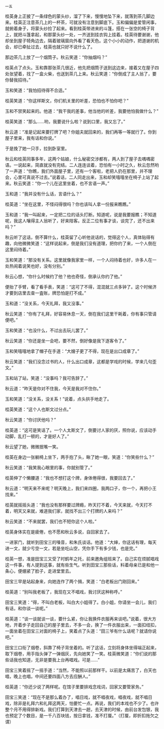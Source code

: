     一五 

   桂英身上正披了一条绿色的蒙头纱，溜了下来，慢慢地坠下来，就落到茶几脚边来。桂英正注意茶几上的一杯茶，可就没有注意到脚底下。玉和偏偏是爱管闲事，就俯着身子，将蒙头纱捡了起来。看到桂英带进来的斗篷，搭在一张空的椅子背上，就把斗篷拿起，和那蒙头纱一处，一齐送到挂衣钩上挂着。桂英待要谢谢，他却坐到屋子犄角边去，隔着玻璃窗向外看了看天色。这个小小的动作，把道谢的机会，却已牵扯过去，桂英也就只好不说什么了。

   那边茶几上放了一个烟筒子。秋云笑道：“你抽烟吗？”

   桂英点了点头。玉和靠那张茶几很近，他先把烟筒子送到这边来，接着又在屋子四处张望着，找了一盒火柴，也送到茶几上来。秋云笑道：“你倒成了主人翁了，要你替我招待。”

   玉和笑道：“我怕招待得不合适。”

   桂英笑道：“你这样斯文，你们机关里的听差，恐怕也不怕你吧？”

   玉和不禁笑起来的。他道：“我干我的差事，他当他的听差，我要他怕我做什么？”

   桂英笑道：“那么……哟，我要说什么啦？说到口里，我又忘了。”

   秋云道：“准是记起来要打牌了吧？你姐夫就回来的，我们再等一等就行了。你到屋子里来，我有话和你说。”

   于是挽了她一只手，拉到卧室里。

   秋云和桂英同事多年，这两个姑娘，什么秘密交涉都有，两人到了屋子去喁喁密语。一说起来，简直就没有完结。二人连连谈着，恐怕有一小时之久，秋云忽然哟了一声道：“你瞧，我们外面屋子里，还有一个客啦，老把人扔在那里，并不理会，心里可真说不过去。”说着话，二人同走出来，玉和却笑嘻嘻坐在椅子上站了起来。秋云笑道：“你一个儿在这里坐着，也不言语一声。”

   玉和道：“我并没有什么话，言语什么？”

   桂英道：“坐在这里，不怪闷得很吗？你也该叫人拿一份报来瞧瞧。”

   玉和道：“我一叫起来，一定把二位的话头打断。知道呢，说是我要报瞧；不知道呢，我这人嚷得主人翁听了，好来陪客。反正二位有事才谈，谈完了，还不出来吗？”

   秋云听了这话，倒不算什么，桂英留了心听他说话的，觉得这个人，真体贴得有趣，向他微微笑道：“这样说起来，倒是我们没有道理，把你约了来，一个人倒在这里闷待着。”

   玉和笑道：“那没有关系。这里就像我家里一样，一个人闷待着也好，许多人在一处热闹着说笑也好，没有分别。”

   秋云心想，“你什么时候约了他？他也奇怪，倒承认你约了他。”

   便抬了手臂，看了看手表，笑道：“这可了不得，混混就三点多钟了。这个时候济才要到店里去查一査账，牌恐怕是打不成。”

   玉和道：“没关系，今天礼拜，我又没事。”

   秋云笑道：“你有了礼拜，好容易休息一天，倒在我们这里干耗着，你有事只管请便吧。”

   玉和笑道：“也没什么，不过出去玩儿罢了。”

   秋云笑道：“你还是坐一会吧，要不然，倒好像是我下逐客令了。”

   玉和笑嘻嘻地拿了帽子在手道：“大嫂子更了不得，现在是出口成章了。”

   秋云笑道：“我们没念过书的人，什么出口成章，这都是学戏的时候，学来几句歪文。”

   玉和站了站，笑道：“没事吗？我可告辞了。”

   秋云道：“昨天是你对不住我，今天是我对不住你。”

   玉和笑道：“没关系，没关系！”说着，点头拱手地走了。

   桂英笑道：“这个人也斯文过分点。”

   秋云笑道：“你讨厌他吗？”

   桂英道：“这可是笑话了。一个人太斯文了，倒要讨人家的厌，照你说，应该动手动脚，乱打一顿的，才是好人了。”

   秋云望了她，微微抿嘴一笑。

   桂英在身边一张躺椅上坐下，两手抱了头，瞅了她一眼，笑道：“你笑些什么？”

   秋云笑道：“我笑我心眼里的事，你就别管了。”

   桂英伸了个懒腰道：“我也不想打这个牌，身体倦得很，我要回去了。”

   秋云道：“明天来不来呢？明天晚上，我们来四圈，我两口子，你一个，再把小王找来。”

   桂英就摇摇头道：“我也没有那样要过牌瘾，昨天打不着，今天来就，今天打不着，明天又来就，难道我们家，就找不出三个打牌的人来吗？”

   秋云笑道：“不来就罢，我们也不短你这个人啦。”

   桂英身体实在是疲倦，也不愿和秋云多说，自回家去了。

   一进家门，就听到田宝三的嗓音，和朱氏谈话。他道：“大婶，你这话有理，每天进一文，就少亏空一文，若是坐吃山空，凭你手下有多少钱，也是完。”

   桂英一想，准是田宝三又受了时鹤年之托，前来邀角组班来了。自己实在烦腻唱戏这一件事，有人提到这事，就有些生气。听到田宝三那些话，料着母亲已是和他一条心，便绷紧了脸子，走进堂里去。

   田宝三早是站起身来，向她连作了两个揖，笑道：“白老板出门刚回来。”

   桂英道：“别叫我老板了，我现在又不唱戏，我讨厌这种称呼。”

   田宝三笑道：“得，不叫白老板，叫白大小姐得了。白小姐，你请坐一会儿，我们有话，和你谈一谈呢。”

   桂英道：“谈一谈就谈一谈，要什么紧，你让我换件衣服再来谈吧。”说着，很大方地，开着步子走回自己的屋子里去，不多一会，换了一件衣服出来，一面扣纽扣，一面坐着在田宝三对面的椅子上，笑着点了头道：“田三爷有什么话呢？就请你说吧。”

   田宝三口衔了烟卷，斜靠了椅子背坐着的。听了这话，立刻将身体坐得端正起来，取下烟卷，用手指头弹了一弹烟灰，先向她笑了一笑。桂英微笑道：“你们说的那些话我也知道，无非是要我上台再唱戏。可是……”

   田宝三笑着摇了一摇手道：“当然，不能照以前那样干。以前是太痛苦了，白天也唱，晚上也唱，中间还要四面八方去应酬人。”

   桂英道：“你还少说了两样呢。在馆子里要排戏念戏词，回家又要管家务。”

   田宝三笑道：“现在不是那么着办了，唱日戏，就不唱夜戏，唱夜戏，就不唱日戏，除非是礼拜六和礼拜这两天，怕要忙一点。再说，我们的本戏也不少了。也许整个月不用得排新戏。我们打算到天津去一趟，去天津的时候，由前台发包银，我也预定了个数目，是一千八百块钱，按日拿钱，准不打厘。”（打厘，即折扣拖欠之谓）

